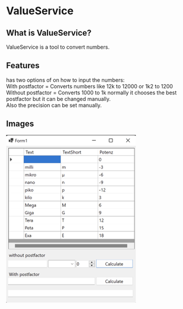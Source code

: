 # ValueService
## What is ValueService?
ValueService is a tool to convert numbers. 

## Features
has two options of on how to input the numbers: <br>
With postfactor = Converts numbers like 12k to 12000 or 1k2 to 1200  <br>
Without postfactor = Converts 1000 to 1k normally it chooses the best postfactor but it can be changed manually. <br>
Also the precision can be set manually.

## Images
<img src="Images/Image1.png" width = "350" height = "452"/>
